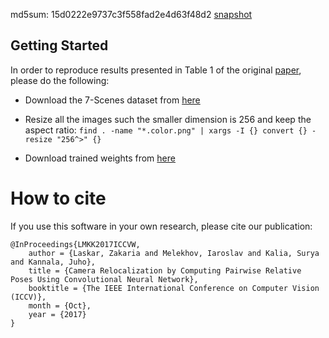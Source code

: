 md5sum: 15d0222e9737c3f558fad2e4d63f48d2
[snapshot](https://drive.google.com/uc?export=download&id=1T13xwXTLzxEHN_RF0i_0cvsetxX8H5vs)

## Getting Started
In order to reproduce results presented in Table 1 of the original [paper](http://openaccess.thecvf.com/content_ICCV_2017_workshops/papers/w17/Laskar_Camera_Relocalization_by_ICCV_2017_paper.pdf), please do the following:
* Download the 7-Scenes dataset from [here](https://www.microsoft.com/en-us/research/project/rgb-d-dataset-7-scenes/)
* Resize all the images such the smaller dimension is 256 and keep the aspect ratio: 
```find . -name "*.color.png" | xargs -I {} convert {} -resize "256^>" {}```

* Download trained weights from [here](https://drive.google.com/uc?export=download&id=1T13xwXTLzxEHN_RF0i_0cvsetxX8H5vs)

# How to cite
If you use this software in your own research, please cite our publication:

```
@InProceedings{LMKK2017ICCVW,
    author = {Laskar, Zakaria and Melekhov, Iaroslav and Kalia, Surya and Kannala, Juho},
    title = {Camera Relocalization by Computing Pairwise Relative Poses Using Convolutional Neural Network},
    booktitle = {The IEEE International Conference on Computer Vision (ICCV)},
    month = {Oct},
    year = {2017}
}
```
